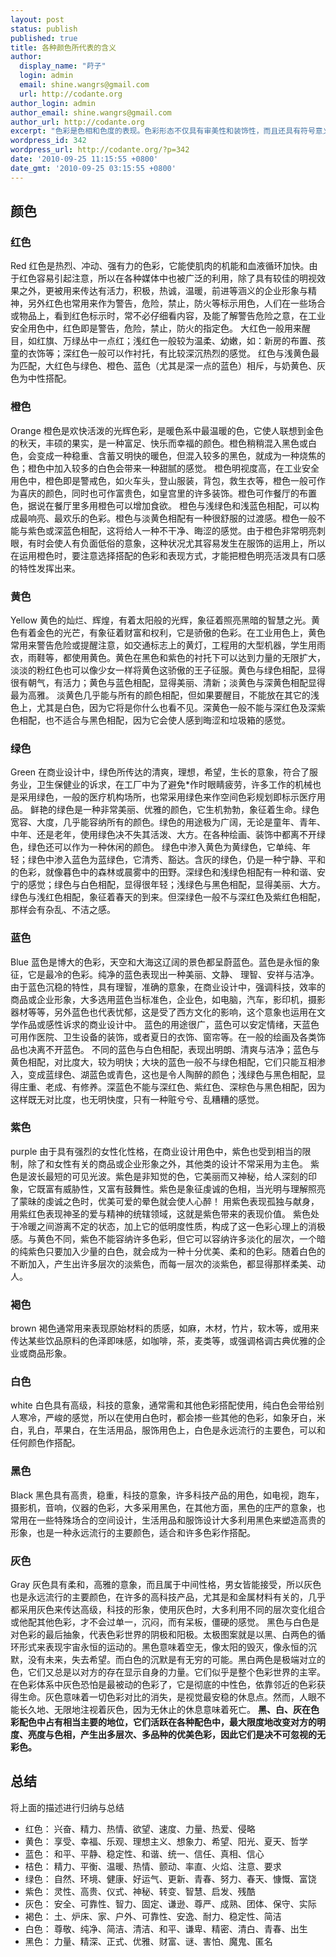 ```yaml
---
layout: post
status: publish
published: true
title: 各种颜色所代表的含义
author:
  display_name: "莳子"
  login: admin
  email: shine.wangrs@gmail.com
  url: http://codante.org
author_login: admin
author_email: shine.wangrs@gmail.com
author_url: http://codante.org
excerpt: "色彩是色相和色度的表现。色彩形态不仅具有审美性和装饰性，而且还具有符号意义和象征意义，如红色代表革命、热烈；白色象征素洁；绿色象征生命、春天、和平等等。在视知觉的研究中，色彩形态或者说颜色视觉的研究已成一个重要的分支。"
wordpress_id: 342
wordpress_url: http://codante.org/?p=342
date: '2010-09-25 11:15:55 +0800'
date_gmt: '2010-09-25 03:15:55 +0800'
---
```


## 颜色

### 红色

Red
红色是热烈、冲动、强有力的色彩，它能使肌肉的机能和血液循环加快。由于红色容易引起注意，所以在各种媒体中也被广泛的利用，除了具有较佳的明视效果之外，更被用来传达有活力，积极，热诚，温暖，前进等涵义的企业形象与精神，另外红色也常用来作为警告，危险，禁止，防火等标示用色，人们在一些场合或物品上，看到红色标示时，常不必仔细看内容，及能了解警告危险之意，在工业安全用色中，红色即是警告，危险，禁止，防火的指定色。
大红色一般用来醒目，如红旗、万绿丛中一点红；浅红色一般较为温柔、幼嫩，如：新房的布置、孩童的衣饰等；深红色一般可以作衬托，有比较深沉热烈的感觉。
红色与浅黄色最为匹配，大红色与绿色、橙色、蓝色（尤其是深一点的蓝色）相斥，与奶黄色、灰色为中性搭配。

### 橙色

Orange
橙色是欢快活泼的光辉色彩，是暖色系中最温暖的色，它使人联想到金色的秋天，丰硕的果实，是一种富足、快乐而幸福的颜色。橙色稍稍混入黑色或白色，会变成一种稳重、含蓄又明快的暖色，但混入较多的黑色，就成为一种烧焦的色；橙色中加入较多的白色会带来一种甜腻的感觉。
橙色明视度高，在工业安全用色中，橙色即是警戒色，如火车头，登山服装，背包，救生衣等，橙色一般可作为喜庆的颜色，同时也可作富贵色，如皇宫里的许多装饰。橙色可作餐厅的布置色，据说在餐厅里多用橙色可以增加食欲。
橙色与浅绿色和浅蓝色相配，可以构成最响亮、最欢乐的色彩。橙色与淡黄色相配有一种很舒服的过渡感。橙色一般不能与紫色或深蓝色相配，这将给人一种不干净、晦涩的感觉。由于橙色非常明亮刺眼，有时会使人有负面低俗的意象，这种状况尤其容易发生在服饰的运用上，所以在运用橙色时，要注意选择搭配的色彩和表现方式，才能把橙色明亮活泼具有口感的特性发挥出来。

### 黄色

Yellow
黄色的灿烂、辉煌，有着太阳般的光辉，象征着照亮黑暗的智慧之光。黄色有着金色的光芒，有象征着财富和权利，它是骄傲的色彩。在工业用色上，黄色常用来警告危险或提醒注意，如交通标志上的黄灯，工程用的大型机器，学生用雨衣，雨鞋等，都使用黄色。黄色在黑色和紫色的衬托下可以达到力量的无限扩大，淡淡的粉红色也可以像少女一样将黄色这骄傲的王子征服。黄色与绿色相配，显得很有朝气，有活力；黄色与蓝色相配，显得美丽、清新；淡黄色与深黄色相配显得最为高雅。
淡黄色几乎能与所有的颜色相配，但如果要醒目，不能放在其它的浅色上，尤其是白色，因为它将是你什么也看不见。深黄色一般不能与深红色及深紫色相配，也不适合与黑色相配，因为它会使人感到晦涩和垃圾箱的感觉。

### 绿色

Green
在商业设计中，绿色所传达的清爽，理想，希望，生长的意象，符合了服务业，卫生保健业的诉求，在工厂中为了避免*作时眼睛疲劳，许多工作的机械也是采用绿色，一般的医疗机构场所，也常采用绿色来作空间色彩规划即标示医疗用品。
鲜艳的绿色是一种非常美丽、优雅的颜色，它生机勃勃，象征着生命。绿色宽容、大度，几乎能容纳所有的颜色。绿色的用途极为广阔，无论是童年、青年、中年、还是老年，使用绿色决不失其活泼、大方。在各种绘画、装饰中都离不开绿色，绿色还可以作为一种休闲的颜色。
绿色中渗入黄色为黄绿色，它单纯、年轻；绿色中渗入蓝色为蓝绿色，它清秀、豁达。含灰的绿色，仍是一种宁静、平和的色彩，就像暮色中的森林或晨雾中的田野。深绿色和浅绿色相配有一种和谐、安宁的感觉；绿色与白色相配，显得很年轻；浅绿色与黑色相配，显得美丽、大方。绿色与浅红色相配，象征着春天的到来。但深绿色一般不与深红色及紫红色相配，那样会有杂乱、不洁之感。

### 蓝色

Blue
蓝色是博大的色彩，天空和大海这辽阔的景色都呈蔚蓝色。蓝色是永恒的象征，它是最冷的色彩。纯净的蓝色表现出一种美丽、文静、 理智、安祥与洁净。
由于蓝色沉稳的特性，具有理智，准确的意象，在商业设计中，强调科技，效率的商品或企业形象，大多选用蓝色当标准色，企业色，如电脑，汽车，影印机，摄影器材等等，另外蓝色也代表忧郁，这是受了西方文化的影响，这个意象也运用在文学作品或感性诉求的商业设计中。
蓝色的用途很广，蓝色可以安定情绪，天蓝色可用作医院、卫生设备的装饰，或者夏日的衣饰、窗帘等。在一般的绘画及各类饰品也决离不开蓝色。
不同的蓝色与白色相配，表现出明朗、清爽与洁净；蓝色与黄色相配，对比度大，较为明快；大块的蓝色一般不与绿色相配，它们只能互相渗入，变成蓝绿色、湖蓝色或青色，这也是令人陶醉的颜色；浅绿色与黑色相配，显得庄重、老成、有修养。深蓝色不能与深红色、紫红色、深棕色与黑色相配，因为这样既无对比度，也无明快度，只有一种赃兮兮、乱糟糟的感觉。

### 紫色

purple
由于具有强烈的女性化性格，在商业设计用色中，紫色也受到相当的限制，除了和女性有关的商品或企业形象之外，其他类的设计不常采用为主色。
紫色是波长最短的可见光波。紫色是非知觉的色，它美丽而又神秘，给人深刻的印象，它既富有威胁性，又富有鼓舞性。紫色是象征虔诚的色相，当光明与理解照亮了蒙昧的虔诚之色时，优美可爱的晕色就会使人心醉！
用紫色表现孤独与献身，用紫红色表现神圣的爱与精神的统辖领域，这就是紫色带来的表现价值。
紫色处于冷暖之间游离不定的状态，加上它的低明度性质，构成了这一色彩心理上的消极感。与黄色不同，紫色不能容纳许多色彩，但它可以容纳许多淡化的层次，一个暗的纯紫色只要加入少量的白色，就会成为一种十分优美、柔和的色彩。随着白色的不断加入，产生出许多层次的淡紫色，而每一层次的淡紫色，都显得那样柔美、动人。

### 褐色

brown
褐色通常用来表现原始材料的质感，如麻，木材，竹片，软木等，或用来传达某些饮品原料的色泽即味感，如咖啡，茶，麦类等，或强调格调古典优雅的企业或商品形象。

### 白色

white
白色具有高级，科技的意象，通常需和其他色彩搭配使用，纯白色会带给别人寒冷，严峻的感觉，所以在使用白色时，都会掺一些其他的色彩，如象牙白，米白，乳白，苹果白，在生活用品，服饰用色上，白色是永远流行的主要色，可以和任何颜色作搭配。

### 黑色

Black
黑色具有高贵，稳重，科技的意象，许多科技产品的用色，如电视，跑车，摄影机，音响，仪器的色彩，大多采用黑色，在其他方面，黑色的庄严的意象，也常用在一些特殊场合的空间设计，生活用品和服饰设计大多利用黑色来塑造高贵的形象，也是一种永远流行的主要颜色，适合和许多色彩作搭配。

### 灰色

Gray
灰色具有柔和，高雅的意象，而且属于中间性格，男女皆能接受，所以灰色也是永远流行的主要颜色，在许多的高科技产品，尤其是和金属材料有关的，几乎都采用灰色来传达高级，科技的形象，使用灰色时，大多利用不同的层次变化组合或他配其他色彩，才不会过单一，沉闷，而有呆板，僵硬的感觉。
黑色与白色是对色彩的最后抽象，代表色彩世界的阴极和阳极。太极图案就是以黑、白两色的循环形式来表现宇宙永恒的运动的。黑色意味着空无，像太阳的毁灭，像永恒的沉默，没有未来，失去希望。而白色的沉默是有无穷的可能。黑白两色是极端对立的色，它们又总是以对方的存在显示自身的力量。它们似乎是整个色彩世界的主宰。
在色彩体系中灰色恐怕是最被动的色彩了，它是彻底的中性色，依靠邻近的色彩获得生命。灰色意味着一切色彩对比的消失，是视觉最安稳的休息点。然而，人眼不能长久地、无限地注视着灰色，因为无休止的休息意味着死亡。
**黑、白、灰在色彩配色中占有相当主要的地位，它们活跃在各种配色中，最大限度地改变对方的明度、亮度与色相，产生出多层次、多品种的优美色彩，因此它们是决不可忽视的无彩色。**

## 总结

将上面的描述进行归纳与总结
* 红色： 兴奋、精力、热情、欲望、速度、力量、热爱、侵略
* 黄色： 享受、幸福、乐观、理想主义、想象力、希望、阳光、夏天、哲学
* 蓝色： 和平、平静、稳定性、和谐、统一、信任、真相、信心
* 桔色： 精力、平衡、温暖、热情、颤动、率直、火焰、注意、要求
* 绿色： 自然、环境、健康、好运气、更新、青春、努力、春天、慷慨、富饶
* 紫色： 灵性、高贵、仪式、神秘、转变、智慧、启发、残酷
* 灰色： 安全、可靠性、智力、固定、谦逊、尊严、成熟、团体、保守、实际
* 褐色： 土、炉床、家、户外、可靠性、安逸、耐力、稳定性、简洁
* 白色： 尊敬、纯净、简洁、清洁、和平、谦卑、精密、清白、青春、出生
* 黑色： 力量、精深、正式、优雅、财富、谜、害怕、魔鬼、匿名